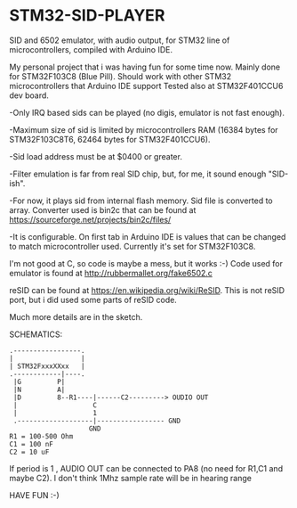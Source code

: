 # STM32-SID-PLAYER
SID and 6502 emulator, with audio output, for STM32 line of microcontrollers, compiled with Arduino IDE.

My personal project that i was having fun for some time now.
Mainly done for STM32F103C8 (Blue Pill). Should work with other STM32 microcontrollers that Arduino IDE support
Tested also at STM32F401CCU6 dev board.

-Only IRQ based sids can be played (no digis, emulator is not fast enough).     

-Maximum size of sid is limited by microcontrollers RAM (16384 bytes for STM32F103C8T6, 62464 bytes for STM32F401CCU6).    

-Sid load address must be at $0400 or greater.     

-Filter emulation is far from real SID chip, but, for me, it sound enough "SID-ish".     

-For now, it plays sid from internal flash memory. Sid file is converted to array.  Converter used is bin2c that can be found at https://sourceforge.net/projects/bin2c/files/  

-It is configurable. On first tab in Arduino IDE is values that can be changed to match microcontroller used.
Currently it's set for STM32F103C8.

I'm not good at C, so code is maybe a mess, but it works :-)
Code used for emulator is found at  http://rubbermallet.org/fake6502.c

reSID can be found at https://en.wikipedia.org/wiki/ReSID.
This is not reSID port, but i did used some parts of reSID code.

Much more details are in the sketch.



 SCHEMATICS:


    .-----------------.
    |                 |
    | STM32FxxxXXxx   |
    .------------|----.
     |G         P|
     |N         A|
     |D         8--R1----|------C2---------> OUDIO OUT
     |                   C
     |                   1
     .-------------------|----------------- GND
                        GND
    R1 = 100-500 Ohm
    C1 = 100 nF
    C2 = 10 uF
    
 If period is 1 , AUDIO OUT can be connected to PA8 (no need for R1,C1 and maybe C2). I don't think 1Mhz sample rate will be in hearing range
  
HAVE FUN :-)
  
  
